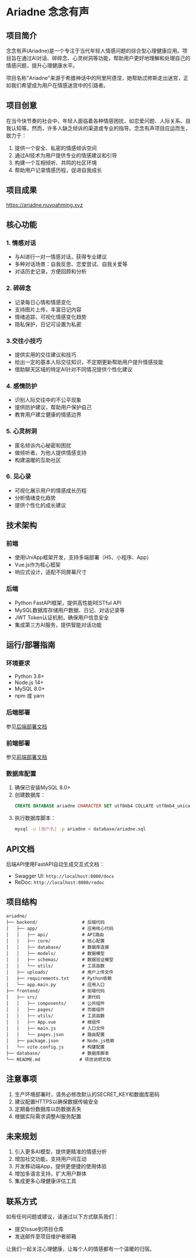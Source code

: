 # Ariadne 念念有声

## 项目简介

念念有声(Ariadne)是一个专注于当代年轻人情感问题的综合型心理健康应用。项目旨在通过AI对话、碎碎念、心灵树洞等功能，帮助用户更好地理解和处理自己的情感问题，提升心理健康水平。

项目名称"Ariadne"来源于希腊神话中的阿里阿德涅，她帮助忒修斯走出迷宫，正如我们希望成为用户在情感迷宫中的引路者。

## 项目创意

在当今快节奏的社会中，年轻人面临着各种情感困扰，如恋爱问题、人际关系、自我认知等。然而，许多人缺乏倾诉的渠道或专业的指导。念念有声项目应运而生，致力于：

1. 提供一个安全、私密的情感倾诉空间
2. 通过AI技术为用户提供专业的情感建议和引导
3. 构建一个互相倾听、共鸣的社区环境
4. 帮助用户记录情感历程，促进自我成长

## 项目成果

https://ariadne.nuyoahming.xyz

## 核心功能

### 1. 情感对话

- 与AI进行一对一情感对话，获得专业建议
- 多种对话场景：自我反思、恋爱尝试、自我关爱等
- 对话历史记录，方便回顾和分析

### 2. 碎碎念

- 记录每日心情和情感变化
- 支持图片上传，丰富日记内容
- 情绪追踪，可视化情感变化趋势
- 隐私保护，日记可设置为私密

### 3.交往小技巧

- 提供实用的交往建议和技巧
- 给出一定的基本人际交往知识，不定期更新帮助用户提升情感技能
- 借助聊天区域的特定AI针对不同情况提供个性化建议

### 4. 感情防护

- 识别人际交往中的不公平现象
- 提供防护建议，帮助用户保护自己
- 教育用户建立健康的情感边界

### 5. 心灵树洞

- 匿名倾诉内心秘密和困扰
- 做倾听者，为他人提供情感支持
- 构建温暖的互助社区

### 6. 见心录

- 可视化展示用户的情感成长历程
- 分析情绪变化趋势
- 提供个性化的成长建议

## 技术架构

### 前端

- 使用UniApp框架开发，支持多端部署（H5、小程序、App）
- Vue.js作为核心框架
- 响应式设计，适配不同屏幕尺寸

### 后端

- Python FastAPI框架，提供高性能RESTful API
- MySQL数据库存储用户数据、日记、对话记录等
- JWT Token认证机制，确保用户信息安全
- 集成第三方AI服务，提供智能对话功能

## 运行/部署指南

### 环境要求

- Python 3.8+
- Node.js 14+
- MySQL 8.0+
- npm 或 yarn

### 后端部署

参见[后端部署文档](backend/README.md)

### 前端部署

参见[前端部署文档](frontend/README.md)

### 数据库配置

1. 确保已安装MySQL 8.0+
2. 创建数据库：
   ```sql
   CREATE DATABASE ariadne CHARACTER SET utf8mb4 COLLATE utf8mb4_unicode_ci;
   ```
3. 执行数据库脚本：
   ```bash
   mysql -u [用户名] -p ariadne < database/ariadne.sql
   ```

## API文档

后端API使用FastAPI自动生成交互式文档：

- Swagger UI: `http://localhost:8000/docs`
- ReDoc: `http://localhost:8000/redoc`

## 项目结构

```
ariadne/
├── backend/                 # 后端代码
│   ├── app/                 # 应用核心代码
│   │   ├── api/             # API路由
│   │   ├── core/            # 核心配置
│   │   ├── database/        # 数据库连接
│   │   ├── models/          # 数据模型
│   │   ├── schemas/         # 数据验证模型
│   │   └── utils/           # 工具函数
│   ├── uploads/             # 用户上传文件
│   ├── requirements.txt     # Python依赖
│   └── app.main.py          # 应用入口
├── frontend/                # 前端代码
│   ├── src/                 # 源代码
│   │   ├── components/      # 公共组件
│   │   ├── pages/           # 页面组件
│   │   ├── utils/           # 工具函数
│   │   ├── App.vue          # 根组件
│   │   ├── main.js          # 入口文件
│   │   └── pages.json       # 路由配置
│   ├── package.json         # Node.js依赖
│   └── vite.config.js       # 构建配置
├── database/                # 数据库脚本
└── README.md               # 项目说明文档
```

## 注意事项

1. 生产环境部署时，请务必修改默认的SECRET_KEY和数据库密码
2. 建议配置HTTPS以确保数据传输安全
3. 定期备份数据库以防数据丢失
4. 根据实际需求调整AI服务配置

## 未来规划

1. 引入更多AI模型，提供更精准的情感分析
2. 增加社交功能，支持用户间互动
3. 开发移动端App，提供更便捷的使用体验
4. 增加多语言支持，扩大用户群体
5. 集成更多心理健康评估工具

## 联系方式

如有任何问题或建议，请通过以下方式联系我们：

- 提交Issue到项目仓库
- 发送邮件至项目维护者邮箱

让我们一起关注心理健康，让每个人的情感都有一个温暖的归宿。
